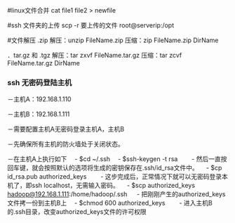 
#linux文件合并
cat file1 file2 > newfile

#ssh 文件夹的上传
scp -r 要上传的文件  root@serverip:/opt

#文件解压
.zip
解压：unzip FileName.zip
压缩：zip FileName.zip DirName

．tar.gz 和 .tgz
解压：tar zxvf FileName.tar.gz
压缩：tar zcvf FileName.tar.gz DirName

### ssh 无密码登陆主机
－主机A：192.168.1.110

－主机B：192.168.1.111 

－需要配置主机A无密码登录主机A，主机B

－先确保所有主机的防火墙处于关闭状态。

－在主机A上执行如下
　- $cd ~/.ssh
　- $ssh-keygen -t rsa
　　- 然后一直按回车键，就会按照默认的选项将生成的密钥保存在.ssh/id_rsa文件中。
　- $cp id_rsa.pub authorized_keys 
　　- 这步完成后，正常情况下就可以无密码登录本机了，即ssh localhost，无需输入密码。
　- $scp authorized_keys hadoop@192.168.1.111:/home/hadoop/.ssh
　  - 把刚刚产生的authorized_keys文件拷一份到主机B上
　- $chmod 600 authorized_keys
　　- 进入主机B的.ssh目录，改变authorized_keys文件的许可权限
